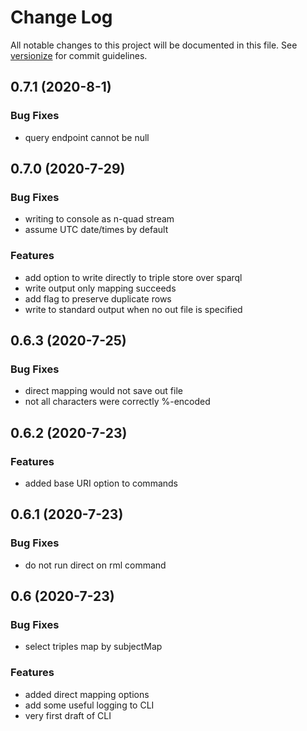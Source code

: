 # Change Log

All notable changes to this project will be documented in this file. See [versionize](https://github.com/saintedlama/versionize) for commit guidelines.

<a name="0.7.1"></a>
## 0.7.1 (2020-8-1)

### Bug Fixes

* query endpoint cannot be null

## 0.7.0 (2020-7-29)

### Bug Fixes

* writing to console as n-quad stream
* assume UTC date/times by default

### Features

* add option to write directly to triple store over sparql
* write output only mapping succeeds
* add flag to preserve duplicate rows
* write to standard output when no out file is specified

## 0.6.3 (2020-7-25)

### Bug Fixes

* direct mapping would not save out file
* not all characters were correctly %-encoded

## 0.6.2 (2020-7-23)

### Features

* added base URI option to commands

## 0.6.1 (2020-7-23)

### Bug Fixes

* do not run direct on rml command

## 0.6 (2020-7-23)

### Bug Fixes

* select triples map by subjectMap

### Features

* added direct mapping options
* add some useful logging to CLI
* very first draft of CLI

